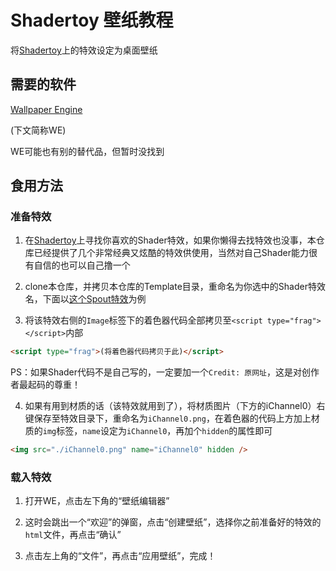 # Shadertoy 壁纸教程

将[Shadertoy](https://www.shadertoy.com/)上的特效设定为桌面壁纸

## 需要的软件

[Wallpaper Engine](https://store.steampowered.com/app/431960/Wallpaper_Engine/)

(下文简称WE)

WE可能也有别的替代品，但暂时没找到

## 食用方法

### 准备特效

1. 在[Shadertoy](https://www.shadertoy.com/)上寻找你喜欢的Shader特效，如果你懒得去找特效也没事，本仓库已经提供了几个非常经典又炫酷的特效供使用，当然对自己Shader能力很有自信的也可以自己撸一个

2. clone本仓库，并拷贝本仓库的Template目录，重命名为你选中的Shader特效名，下面以[这个Spout特效](https://www.shadertoy.com/view/lsXGzH)为例

3. 将该特效右侧的`Image`标签下的着色器代码全部拷贝至`<script type="frag"></script>`内部

```html
<script type="frag">(将着色器代码拷贝于此)</script>
```

PS：如果Shader代码不是自己写的，一定要加一个`Credit: 原网址`，这是对创作者最起码的尊重！

4. 如果有用到材质的话（该特效就用到了），将材质图片（下方的iChannel0）右键保存至特效目录下，重命名为`iChannel0.png`，在着色器的代码上方加上材质的`img`标签，`name`设定为`iChannel0`，再加个`hidden`的属性即可

```html
<img src="./iChannel0.png" name="iChannel0" hidden />
```

### 载入特效

1. 打开WE，点击左下角的“壁纸编辑器”

2. 这时会跳出一个“欢迎”的弹窗，点击“创建壁纸”，选择你之前准备好的特效的`html`文件，再点击“确认”

3. 点击左上角的“文件”，再点击“应用壁纸”，完成！
